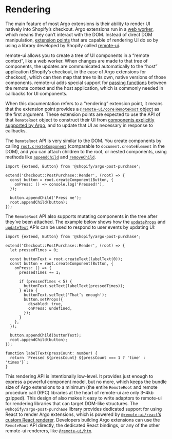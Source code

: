 # Rendering

The main feature of most Argo extensions is their ability to render UI natively into Shopify’s checkout. Argo extensions run in a [web worker](https://developer.mozilla.org/en-US/docs/Web/API/Web_Workers_API), which means they can’t interact with the DOM. Instead of direct DOM manipulation, [extension points](./extension-points.md) that are capable of rendering UI do so by using a library developed by Shopify called [remote-ui](https://github.com/shopify/remote-ui).

remote-ui allows you to create a tree of UI components in a “remote context”, like a web worker. When changes are made to that tree of components, the updates are communicated automatically to the “host” application (Shopify’s checkout, in the case of Argo extensions for checkout), which can then map that tree to its own, native versions of those components. remote-ui adds special support for [passing functions](https://github.com/Shopify/remote-ui/tree/main/packages/rpc#memory-management) between the remote context and the host application, which is commonly needed in callbacks for UI components.

When this documentation refers to a “rendering” extension point, it means that the extension point provides a [`@remote-ui/core` `RemoteRoot` object](https://github.com/Shopify/remote-ui/tree/main/packages/core#remoteroot) as the first argument. These extension points are expected to use the API of that `RemoteRoot` object to construct their UI from [components explicitly supported by Argo](./components.md), and to update that UI as necessary in response to callbacks.

The `RemoteRoot` API is very similar to the DOM. You create components by calling [`root.createComponent`](https://github.com/Shopify/remote-ui/tree/main/packages/core#remoterootcreatecomponent) (comparable to `document.createElement` in the DOM), and you can attach children to the root, or nested components, using methods like [`appendChild`](https://github.com/Shopify/remote-ui/tree/main/packages/core#remoterootappendchild) and [`removeChild`](https://github.com/Shopify/remote-ui/tree/main/packages/core#remoterootremovechild).

```tsx
import {extend, Button} from '@shopify/argo-post-purchase';

extend('Checkout::PostPurchase::Render', (root) => {
  const button = root.createComponent(Button, {
    onPress: () => console.log('Pressed!'),
  });

  button.appendChild('Press me');
  root.appendChild(button);
});
```

The `RemoteRoot` API also supports mutating components in the tree after they’ve been attached. The example below shows how the [`updateProps`](https://github.com/Shopify/remote-ui/tree/main/packages/core#remotecomponentupdateprops) and [`updateText`](https://github.com/Shopify/remote-ui/tree/main/packages/core#remotecomponentupdatetext) APIs can be used to respond to user events by updating UI:

```tsx
import {extend, Button} from '@shopify/argo-post-purchase';

extend('Checkout::PostPurchase::Render', (root) => {
  let pressedTimes = 0;

  const buttonText = root.createText(labelText(0));
  const button = root.createComponent(Button, {
    onPress: () => {
      pressedTimes += 1;

      if (pressedTimes < 5) {
        buttonText.setText(labelText(pressedTimes));
      } else {
        buttonText.setText('That’s enough');
        button.setProps({
          disabled: true,
          onPress: undefined,
        });
      }
    },
  });

  button.appendChild(buttonText);
  root.appendChild(button);
});

function labelText(pressCount: number) {
  return `Pressed ${pressCount} ${pressCount === 1 ? 'time' : 'times'}`;
}
```

This rendering API is intentionally low-level. It provides just enough to express a powerful component model, but no more, which keeps the bundle size of Argo extensions to a minimum (the entire `RemoteRoot` and remote procedure call (RPC) libraries at the heart of remote-ui are only 3–4kb gzipped). This design of also makes it easy to write adaptors to remote-ui for rendering libraries that can target DOM-like structures. The `@shopify/argo-post-purchase` library provides dedicated support for using React to render Argo extensions, which is powered by [`@remote-ui/react`’s custom React renderer](https://github.com/Shopify/remote-ui/tree/main/packages/react). Developers building Argo extensions can use the `RemoteRoot` API directly, the dedicated React bindings, or any of the other remote-ui renderers, like [`@remote-ui/htm`](https://github.com/Shopify/remote-ui/tree/main/packages/htm).
